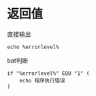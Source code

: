 # 返回值

直接输出

```纯文本
echo %errorlevel%
```

bat判断

```纯文本
if "%errorlevel%" EQU "1" (
    echo 程序执行错误
)
```

